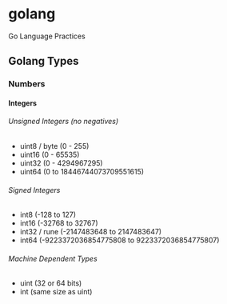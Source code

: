 # golang
Go Language Practices

## Golang Types

### Numbers

#### Integers
###### Unsigned Integers (no negatives)
- uint8 / byte (0 - 255)
- uint16 (0 - 65535)
- uint32 (0 - 4294967295)
- uint64 (0 to 18446744073709551615)

###### Signed Integers
- int8 (-128 to 127)
- int16 (-32768 to 32767)
- int32 / rune (-2147483648 to 2147483647)
- int64 (-9223372036854775808 to 9223372036854775807)

###### Machine Dependent Types
- uint (32 or 64 bits)
- int (same size as uint)
